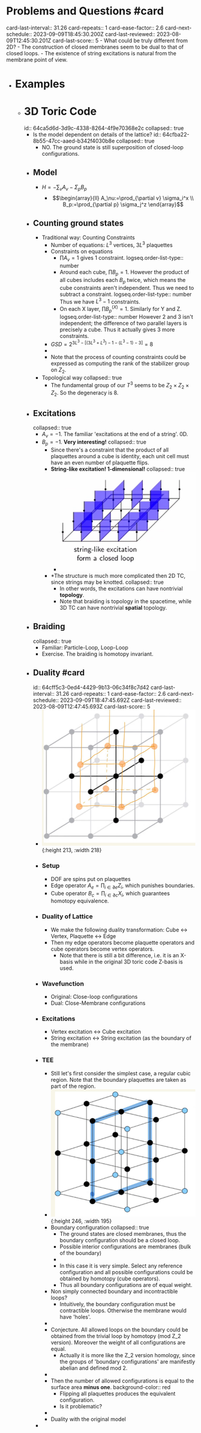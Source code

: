 # Problems and Questions #card
card-last-interval:: 31.26
card-repeats:: 1
card-ease-factor:: 2.6
card-next-schedule:: 2023-09-09T18:45:30.200Z
card-last-reviewed:: 2023-08-09T12:45:30.201Z
card-last-score:: 5
	- What could be truly different from 2D?
		- The construction of closed membranes seem to be dual to that of closed loops.
			- The existence of string excitations is natural from the membrane point of view.
- # Examples
	- # 3D Toric Code
	  id:: 64ca5d6d-3d9c-4338-8264-4f9e70368e2c
	  collapsed:: true
		- Is the model dependent on details of the lattice?
		  id:: 64cfba22-8b55-47cc-aaed-b342f4030b8e
		  collapsed:: true
			- NO. The ground state is still superposition of closed-loop configurations.
		- ## Model
			- $H=-\sum_v A_v-\Sigma_p B_p$
				- $$\begin{array}{ll}
				  A_\nu:=\prod_{\partial v} \sigma_i^x \\
				  B_p:=\prod_{\partial p} \sigma_j^z
				  \end{array}$$
		- ## Counting ground states
			- Traditional way: Counting Constraints
				- Number of equations: $L^3$ vertices, $3L^3$ plaquettes
				- Constraints on equations
					- $\prod A_v=1$ gives 1 constraint.
					  logseq.order-list-type:: number
					- Around each cube, $\prod B_p=1$. However the product of all cubes includes each $B_p$ twice, which means the cube constraints aren't independent. Thus we need to subtract a constraint.
					  logseq.order-list-type:: number
					  Thus we have $L^3-1$ constraints.
					- On each X layer, $\prod B_p^{(X)}=1$. Similarly for Y and Z.
					  logseq.order-list-type:: number
					  However 2 and 3 isn't independent; the difference of two parallel layers is precisely a cube. 
					  Thus it actually gives 3 more constraints.
				- $GSD=2^{3L^3-[(3L^3+L^3)-1-(L^3-1)-3]}=8$
				-
				- Note that the process of counting constraints could be expressed as computing the rank of the stabilizer group on $Z_2$.
			- Topological way
			  collapsed:: true
				- The fundamental group of our $T^3$ seems to be $Z_2\times Z_2 \times Z_2$. So the degeneracy is 8.
		- ## Excitations
		  collapsed:: true
			- $A_v=-1$. The familiar 'excitations at the end of a string'. 0D.
			- $B_p=-1$. **Very interesting!**
			  collapsed:: true
				- Since there's a constraint that the product of all plaquettes around a cube is identity,
				  each unit cell must have an even number of plaquette flips.
				- **String-like excitation! 1-dimensional!**
				  collapsed:: true
					- ![image.png](../assets/image_1691346304140_0.png)
				- *The structure is much more complicated then 2D TC, since strings may be knotted.
				  collapsed:: true
					- In other words, the excitations can have nontrivial **topology**.
					- Note that braiding is topology in the spacetime, while 3D TC can have nontrivial **spatial** topology.
		- ## Braiding
		  collapsed:: true
			- Familiar: Particle-Loop, Loop-Loop
			- Exercise. The braiding is homotopy invariant.
		- ## Duality #card
		  id:: 64cff5c3-0ed4-4429-9b13-06c34f8c7d42
		  card-last-interval:: 31.26
		  card-repeats:: 1
		  card-ease-factor:: 2.6
		  card-next-schedule:: 2023-09-09T18:47:45.692Z
		  card-last-reviewed:: 2023-08-09T12:47:45.693Z
		  card-last-score:: 5
			- ![photo1691351399.jpeg](../assets/photo1691351399_1691351424968_0.jpeg){:height 213, :width 218}
			- ### Setup
				- DOF are spins put on plaquettes
				- Edge operator $A_e=\prod_{i \in \partial e}Z_i$, which punishes boundaries.
				- Cube operator $B_c=\prod_{i \in \partial c}X_i$, which guarantees homotopy equivalence.
			- ### Duality of Lattice
				- We make the following duality transformation: Cube <-> Vertex, Plaquette <-> Edge
				- Then my edge operators become plaquette operators and cube operators become vertex operators.
					- Note that there is still a bit difference, i.e. it is an X-basis while in the original 3D toric code Z-basis is used.
			- ### Wavefunction
				- Original: Close-loop configurations
				- Dual: Close-Membrane configurations
			- ### Excitations
				- Vertex excitation <-> Cube excitation
				- String excitation <-> String excitation (as the boundary of the membrane)
			- ### TEE
				- Still let's first consider the simplest case, a regular cubic region.
				  Note that the boundary plaquettes are taken as part of the region.
				- ![photo1691351841.jpeg](../assets/photo1691351841_1691351860150_0.jpeg){:height 246, :width 195}
				- Boundary configuration
				  collapsed:: true
					- The ground states are closed membranes, thus the boundary configuration should be a closed loop.
					- Possible interior configurations are membranes (bulk of the boundary)
					-
					- In this case it is very simple. Select any reference configuration and all possible configurations could be obtained by homotopy (cube operators).
					- Thus all boundary configurations are of equal weight.
				- Non simply connected boundary and incontractible loops?
					- Intuitively, the boundary configuration must be contractible loops. Otherwise the membrane would have 'holes'.
				-
				- Conjecture. All allowed loops on the boundary could be obtained from the trivial loop by homotopy (mod Z_2 version). Moreover the weight of all configurations are equal.
					- Actually it is more like the Z_2 version homology, since the groups of 'boundary configurations' are manifestly abelian and defined mod 2.
				-
				- Then the number of allowed configurations is equal to the surface area **minus one**.
				  background-color:: red
					- Flipping all plaquettes produces the equivalent configuration.
					- Is it problematic?
				-
				- Duality with the original model
			-
